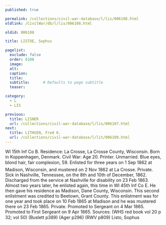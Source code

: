 ```yaml
---
published: true

permalink: /collections/civil-war-database/l/lis/006108.html
oldlink: /CivilWar/db/l/lis/006108.html

oldid: 006108

title: LISTOE, Sophus

pagelist:
  exclude: false
  order: 6108
  image: 
  alt:
  caption:
  title:
  subtitle:      # Defaults to page subtitle
  teaser:

category: 
  - L 
  - LIS

previous:
  title: LISNER
  url: /collections/civil-war-database/l/lis/006107.html  
next:
  title: LITHSEN, Fred K.
  url: /collections/civil-war-database/l/lit/006109.html   
---
```

WI 15th Inf Co B. Residence: La Crosse, La Crosse County, Wisconsin. Born in Koppenhagen, Denmark. Civil War: Age 20. Printer. Unmarried. Blue eyes, blond hair, fair complexion, 5&#146;9&#148;. Enlisted for three years on 1 Sep 1862 at Madison, Wisconsin, and mustered on 2 Nov 1862 at La Crosse. Private. Sick in Nashville, Tennessee, on the 8th and 10th of December, 1862. Discharged from the service at Nashville for disability on 23 Feb 1863. Almost two years later, he enlisted again, this time in WI 45th Inf Co E. He then gave his residence as Madison, Dane County, Wisconsin. This second enlistment was credited to Beetown, Grant County. This enlistment was for one year and took place on 10 Feb 1865 at Madison and he was mustered there on 23 Feb 1865. Private. Promoted to Sergeant on 4 Mar 1865. Promoted to First Sergeant on 9 Apr 1865. Sources: (WHS red book vol 20 p 32; vol 50) (Buslett p389) (Ager p296) (RWV p809) &#147;Listo, Sophus&#148;